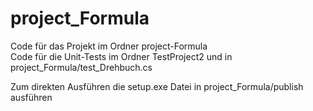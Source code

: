 # project_Formula
Code für das Projekt im Ordner project-Formula <br />
Code für die Unit-Tests im Ordner TestProject2 und in project_Formula/test_Drehbuch.cs

Zum direkten Ausführen die setup.exe Datei in project_Formula/publish ausführen
